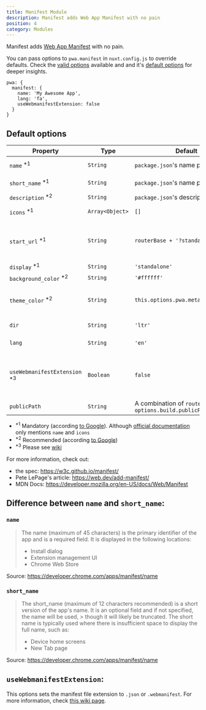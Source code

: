 ```yaml
---
title: Manifest Module
description: Manifest adds Web App Manifest with no pain
position: 4
category: Modules
---
```


Manifest adds [Web App Manifest](https://developer.mozilla.org/en-US/docs/Web/Manifest) with no pain.

You can pass options to `pwa.manifest` in `nuxt.config.js` to override defaults. Check the
[valid options](https://developer.mozilla.org/en-US/docs/Web/Manifest#Members) available and and it's
[default options](#default-options) for deeper insights.

```js{}[nuxt.config.js]
pwa: {
  manifest: {
    name: 'My Awesome App',
    lang: 'fa',
    useWebmanifestExtension: false
  }
}
```

## Default options

| Property                          | Type            | Default                                                      | Description                                                     |
| --------------------------------- | --------------- | ------------------------------------------------------------ | --------------------------------------------------------------- |
| `name` <sup>\*1</sup>             | `String`        | `package.json`'s name property                               | [maximum of 45 characters]                                      |
| `short_name` <sup>\*1</sup>       | `String`        | `package.json`'s name property                               | [maximum of 12 characters]                                      |
| `description` <sup>\*2</sup>      | `String`        | `package.json`'s description property                        |                                                                 |
| `icons` <sup>\*1</sup>            | `Array<Object>` | `[]`                                                         | (See the [icon module])                                         |
| `start_url` <sup>\*1</sup>        | `String`        | `routerBase + '?standalone=true'`                            | It has to be relative to where the manifest is placed           |
| `display` <sup>\*1</sup>          | `String`        | `'standalone'`                                               |                                                                 |
| `background_color` <sup>\*2</sup> | `String`        | `'#ffffff'`                                                  |                                                                 |
| `theme_color` <sup>\*2</sup>      | `String`        | `this.options.pwa.meta.theme_color`                          | This module's meta theme-color (see the [meta module])          |
| `dir`                             | `String`        | `'ltr'`                                                      | `ltr` or `rtl`. Used with `lang`                                |
| `lang`                            | `String`        | `'en'`                                                       | Recommended if used `dir`                                       |
| `useWebmanifestExtension` <sup>\*3</sup>       | `Boolean`       | `false`                                                      | Whether to use `webmanifest` file extension (or default `json`) |
| `publicPath`                      | `String`        | A combination of `routerBase` and `options.build.publicPath` |                                                                 |

- <sup>\*1</sup> Mandatory (according [to Google](https://web.dev/add-manifest)).
  Although [official documentation](https://w3c.github.io/manifest/#json-schema) only mentions `name` and `icons`
- <sup>\*2</sup> Recommended (according [to Google](https://web.dev/add-manifest))
- <sup>\*3</sup> Please see [wiki](https://github.com/nuxt-community/pwa-module/wiki/.webmanifest)

[icon module]: https://pwa.nuxtjs.org/icon
[meta module]: https://pwa.nuxtjs.org/meta
[maximum of 45 characters]: https://developer.chrome.com/apps/manifest/name
[maximum of 12 characters]: https://developer.chrome.com/apps/manifest/name
[loading color]: https://nuxtjs.org/api/configuration-loading/#customizing-the-progress-bar

For more information, check out:

- the spec: https://w3c.github.io/manifest/
- Pete LePage's article: https://web.dev/add-manifest/
- MDN Docs: https://developer.mozilla.org/en-US/docs/Web/Manifest

## Difference between `name` and `short_name`:

### `name`

> The name (maximum of 45 characters) is the primary identifier of the app and is a required field. It is displayed in the following locations:
>
> - Install dialog
> - Extension management UI
> - Chrome Web Store

Source: https://developer.chrome.com/apps/manifest/name

### `short_name`

> The short_name (maximum of 12 characters recommended) is a short version of the app's name. It is an optional field and if not specified, the name will be used, > though it will likely be truncated. The short name is typically used where there is insufficient space to display the full name, such as:
>
> - Device home screens
> - New Tab page

Source: https://developer.chrome.com/apps/manifest/name

## `useWebmanifestExtension`:

This options sets the manifest file extension to `.json` or `.webmanifest`. For more information, check
[this wiki page](https://github.com/nuxt-community/pwa-module/wiki/.webmanifest).
